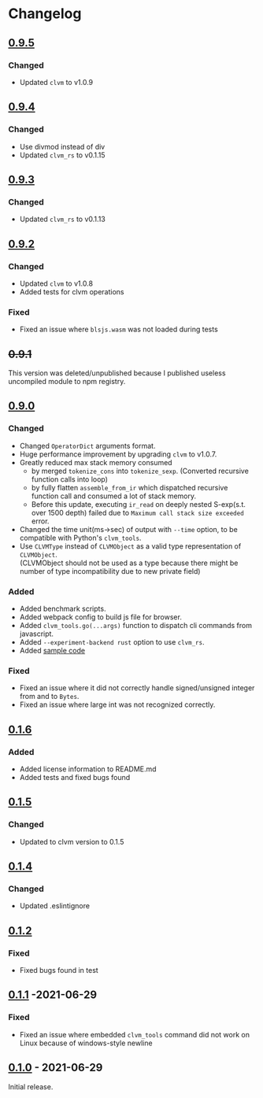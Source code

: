 # Changelog

## [0.9.5]
### Changed
- Updated `clvm` to v1.0.9

## [0.9.4]
### Changed
- Use divmod instead of div
- Updated `clvm_rs` to v0.1.15

## [0.9.3]
### Changed
- Updated `clvm_rs` to v0.1.13

## [0.9.2]
### Changed
- Updated `clvm` to v1.0.8
- Added tests for clvm operations
### Fixed
- Fixed an issue where `blsjs.wasm` was not loaded during tests

## ~~0.9.1~~
This version was deleted/unpublished because I published useless uncompiled module to npm registry.

## [0.9.0]
### Changed
- Changed `OperatorDict` arguments format.
- Huge performance improvement by upgrading `clvm` to v1.0.7.
- Greatly reduced max stack memory consumed
  - by merged `tokenize_cons` into `tokenize_sexp`. (Converted recursive function calls into loop)
  - by fully flatten `assemble_from_ir` which dispatched recursive function call and consumed a lot of stack memory.
  - Before this update, executing `ir_read` on deeply nested S-exp(s.t. over 1500 depth) failed due to `Maximum call stack size exceeded` error.
- Changed the time unit(ms->sec) of output with `--time` option, to be compatible with Python's `clvm_tools`.
- Use `CLVMType` instead of `CLVMObject` as a valid type representation of `CLVMObject`.  
  (CLVMObject should not be used as a type because there might be number of type incompatibility due to new private field)
### Added
- Added benchmark scripts.
- Added webpack config to build js file for browser.
- Added `clvm_tools.go(...args)` function to dispatch cli commands from javascript.
- Added `--experiment-backend rust` option to use `clvm_rs`.
- Added [sample code](./.example)
### Fixed
- Fixed an issue where it did not correctly handle signed/unsigned integer from and to `Bytes`.
- Fixed an issue where large int was not recognized correctly.

## [0.1.6]
### Added
- Added license information to README.md
- Added tests and fixed bugs found

## [0.1.5]
### Changed
- Updated to clvm version to 0.1.5

## [0.1.4]
### Changed
- Updated .eslintignore

## [0.1.2]
### Fixed
- Fixed bugs found in test

## [0.1.1] -2021-06-29
### Fixed
- Fixed an issue where embedded `clvm_tools` command did not work on Linux because of windows-style newline

## [0.1.0] - 2021-06-29
Initial release.

[0.9.5]: https://github.com/Chia-Mine/clvm_tools-js/compare/v0.9.4...v0.9.5
[0.9.4]: https://github.com/Chia-Mine/clvm_tools-js/compare/v0.9.3...v0.9.4
[0.9.3]: https://github.com/Chia-Mine/clvm_tools-js/compare/v0.9.2...v0.9.3
[0.9.2]: https://github.com/Chia-Mine/clvm_tools-js/compare/v0.9.0...v0.9.2
[0.9.0]: https://github.com/Chia-Mine/clvm_tools-js/compare/v0.1.6...v0.9.0
[0.1.6]: https://github.com/Chia-Mine/clvm_tools-js/compare/v0.1.5...v0.1.6
[0.1.5]: https://github.com/Chia-Mine/clvm_tools-js/compare/v0.1.4...v0.1.5
[0.1.4]: https://github.com/Chia-Mine/clvm_tools-js/compare/v0.1.2...v0.1.4
[0.1.2]: https://github.com/Chia-Mine/clvm_tools-js/compare/v0.1.0...v0.1.2
[0.1.1]: https://github.com/Chia-Mine/clvm_tools-js/compare/v0.1.0...v0.1.1
[0.1.0]: https://github.com/Chia-Mine/clvm_tools-js/releases/tag/v0.1.0
